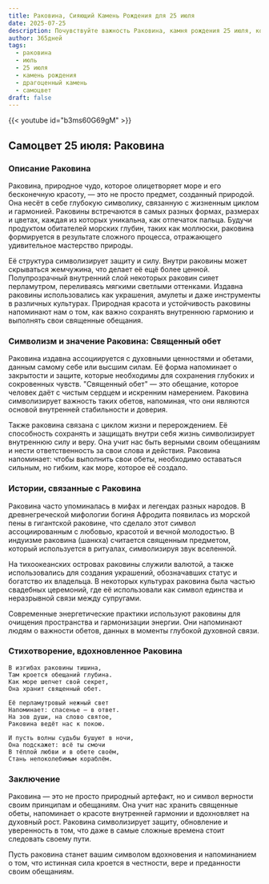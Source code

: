 ```yaml
---
title: Раковина, Сияющий Камень Рождения для 25 июля
date: 2025-07-25
description: Почувствуйте важность Раковина, камня рождения 25 июля, который символизирует Священный обет. Пусть его красота и значение осветят ваш день.
author: 365дней
tags:
  - раковина
  - июль
  - 25 июля
  - камень рождения
  - драгоценный камень
  - самоцвет
draft: false
---
```


{{< youtube id="b3ms60G69gM" >}}

## Самоцвет 25 июля: Раковина

### Описание Раковина

Раковина, природное чудо, которое олицетворяет море и его бесконечную красоту, — это не просто предмет, созданный природой. Она несёт в себе глубокую символику, связанную с жизненным циклом и гармонией. Раковины встречаются в самых разных формах, размерах и цветах, каждая из которых уникальна, как отпечаток пальца. Будучи продуктом обитателей морских глубин, таких как моллюски, раковина формируется в результате сложного процесса, отражающего удивительное мастерство природы.

Её структура символизирует защиту и силу. Внутри раковины может скрываться жемчужина, что делает её ещё более ценной. Полупрозрачный внутренний слой некоторых раковин сияет перламутром, переливаясь мягкими светлыми оттенками. Издавна раковины использовались как украшения, амулеты и даже инструменты в различных культурах. Природная красота и устойчивость раковины напоминают нам о том, как важно сохранять внутреннюю гармонию и выполнять свои священные обещания.

### Символизм и значение Раковина: Священный обет

Раковина издавна ассоциируется с духовными ценностями и обетами, данным самому себе или высшим силам. Её форма напоминает о закрытости и защите, которые необходимы для сохранения глубоких и сокровенных чувств. "Священный обет" — это обещание, которое человек даёт с чистым сердцем и искренним намерением. Раковина символизирует важность таких обетов, напоминая, что они являются основой внутренней стабильности и доверия.

Также раковина связана с циклом жизни и перерождением. Её способность сохранять и защищать внутри себя жизнь символизирует внутреннюю силу и веру. Она учит нас быть верными своим обещаниям и нести ответственность за свои слова и действия. Раковина напоминает: чтобы выполнить свои обеты, необходимо оставаться сильным, но гибким, как море, которое её создало.

### Истории, связанные с Раковина

Раковина часто упоминалась в мифах и легендах разных народов. В древнегреческой мифологии богиня Афродита появилась из морской пены в гигантской раковине, что сделало этот символ ассоциированным с любовью, красотой и вечной молодостью. В индуизме раковина (шанкха) считается священным предметом, который используется в ритуалах, символизируя звук вселенной.

На тихоокеанских островах раковины служили валютой, а также использовались для создания украшений, обозначавших статус и богатство их владельца. В некоторых культурах раковина была частью свадебных церемоний, где её использовали как символ единства и неразрывной связи между супругами.

Современные энергетические практики используют раковины для очищения пространства и гармонизации энергии. Они напоминают людям о важности обетов, данных в моменты глубокой духовной связи.

### Стихотворение, вдохновленное Раковина

```
В изгибах раковины тишина,  
Там кроется обещаний глубина.  
Как море шепчет свой секрет,  
Она хранит священный обет.

Её перламутровый нежный свет  
Напоминает: спасенье — в ответ.  
На зов души, на слово святое,  
Раковина ведёт нас к покою.

И пусть волны судьбы бушуют в ночи,  
Она подскажет: всё ты смочи  
В тёплой любви и в обете своём,  
Стань непоколебимым кораблём.
```

### Заключение

Раковина — это не просто природный артефакт, но и символ верности своим принципам и обещаниям. Она учит нас хранить священные обеты, напоминает о красоте внутренней гармонии и вдохновляет на духовный рост. Раковина символизирует защиту, обновление и уверенность в том, что даже в самые сложные времена стоит следовать своему пути.

Пусть раковина станет вашим символом вдохновения и напоминанием о том, что истинная сила кроется в честности, вере и преданности своим обещаниям.